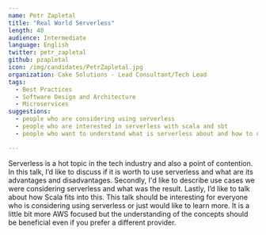 ```yaml
---
name: Petr Zapletal
title: "Real World Serverless"
length: 40
audience: Intermediate
language: English
twitter: petr_zapletal
github: pzapletal
icon: /img/candidates/PetrZapletal.jpg
organization: Cake Solutions - Lead Consultant/Tech Lead
tags:
  - Best Practices
  - Software Design and Architecture
  - Microservices
suggestions:
  - people who are considering using serverless
  - people who are interested in serverless with scala and sbt
  - people who want to understand what is serverless about and how to use it

---
```

Serverless is a hot topic in the tech industry and also a point of contention. In this talk, I’d like to discuss if it is worth to use serverless and what are its advantages and disadvantages. Secondly, I'd like to describe use cases we were considering serverless and what was the result. Lastly, I’d like to talk about how Scala fits into this. This talk should be interesting for everyone who is considering using serverless or just would like to learn more. It is a little bit more AWS focused but the understanding of the concepts should be beneficial even if you prefer a different provider.
